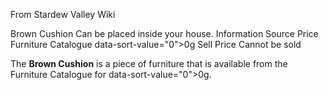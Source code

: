 From Stardew Valley Wiki

Brown Cushion Can be placed inside your house. Information Source Price Furniture Catalogue data-sort-value="0"&gt;0g Sell Price Cannot be sold

The **Brown Cushion** is a piece of furniture that is available from the Furniture Catalogue for data-sort-value="0"&gt;0g.